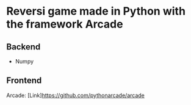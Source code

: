 # Reversi game made in Python with the framework Arcade

## Backend
- Numpy

## Frontend
Arcade: [Link]<https://github.com/pythonarcade/arcade>


